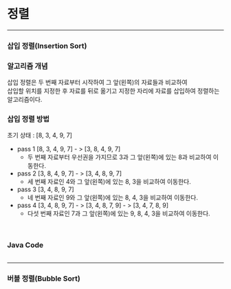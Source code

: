 # 정렬

***
### 삽입 정렬(Insertion Sort)


### 알고리즘 개념
삽입 정렬은 두 번째 자료부터 시작하여 그 앞(왼쪽)의 자료들과 비교하여<br/>
삽입할 위치를 지정한 후 자료를 뒤로 옮기고 지정한 자리에 자료를 삽입하여 정렬하는 알고리즘이다.
<br/>
### 삽입 정렬 방법
초기 상태 : [8, 3, 4, 9, 7]
* pass 1 [8, 3, 4, 9, 7] - > [3, 8, 4, 9, 7]
  * 두 번째 자료부터 우선권을 가지므로 3과 그 앞(왼쪽)에 있는 8과 비교하여 이동한다.
* pass 2 [3, 8, 4, 9, 7] - > [3, 4, 8, 9, 7]
  * 세 번째 자료인 4와 그 앞(왼쪽)에 있는 8, 3을 비교하여 이동한다.
* pass 3 [3, 4, 8, 9, 7] 
  * 네 번째 자료인 9와 그 앞(왼쪽)에 있는 8, 4, 3을 비교하여 이동한다.
* pass 4 [3, 4, 8, 9, 7] - > [3, 4, 8, 7, 9] - > [3, 4, 7, 8, 9]
  * 다섯 번째 자료인 7과 그 앞(왼쪽)에 있는 9, 8, 4, 3을 비교하여 이동한다.
<br/>

### Java Code
```

```
***

### 버블 정렬(Bubble Sort)
